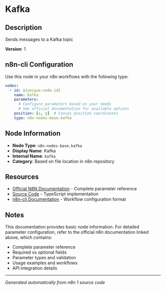 # Kafka

## Description

Sends messages to a Kafka topic

**Version**: 1

## n8n-cli Configuration

Use this node in your n8n workflows with the following type:

```yaml
nodes:
  - id: ${unique-node-id}
    name: Kafka
    parameters:
      # Configure parameters based on your needs
      # See official documentation for available options
    position: [x, y]  # Canvas position coordinates
    type: n8n-nodes-base.kafka
```

## Node Information

- **Node Type**: `n8n-nodes-base.kafka`
- **Display Name**: Kafka
- **Internal Name**: `kafka`
- **Category**: Based on file location in n8n repository

## Resources

- [Official N8N Documentation](https://docs.n8n.io/integrations/builtin/app-nodes/n8n-nodes-base.kafka/) - Complete parameter reference
- [Source Code](https://github.com/n8n-io/n8n/blob/master/packages/nodes-base/nodes/Kafka/Kafka.node.ts) - TypeScript implementation
- [n8n-cli Documentation](https://github.com/edenreich/n8n-cli) - Workflow configuration format

## Notes

This documentation provides basic node information. For detailed parameter configuration, 
refer to the official n8n documentation linked above, which contains:

- Complete parameter reference
- Required vs optional fields
- Parameter types and validation
- Usage examples and workflows
- API integration details

---
*Generated automatically from n8n 1 source code*
